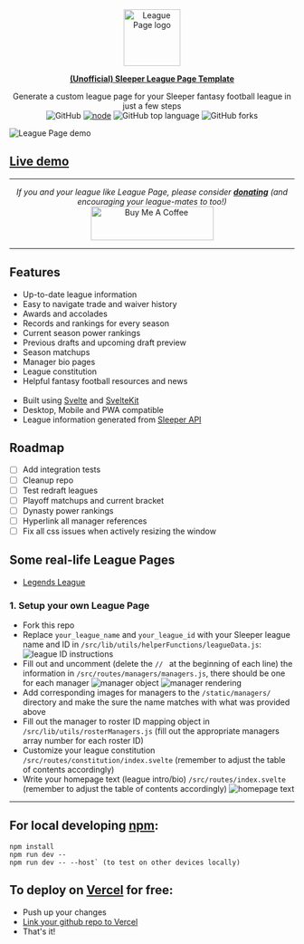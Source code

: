 <div align="center">
  <img alt="League Page logo" src="https://storage.googleapis.com/nfl-player-data/League%20Page.png" width="100px" />

  **[(Unofficial) Sleeper League Page Template](https://github.com/nmelhado/league-page/)**


Generate a custom league page for your Sleeper fantasy football league in just a few steps
  <br />
  ![GitHub](https://img.shields.io/github/license/nmelhado/league-page) [![node](https://img.shields.io/badge/node-%3E%3D14-brightgreen)](https://github.com/nmelhado/league-page) ![GitHub top language](https://img.shields.io/github/languages/top/nmelhado/league-page?color=ff3e00) ![GitHub forks](https://img.shields.io/github/forks/nmelhado/league-page)
</div>


![League Page demo](https://storage.googleapis.com/nfl-player-data/league-page-demo.png)

## [Live demo](https://www.legendsleagueff.com/)
-----------
<div align="center">

<i>If you and your league like League Page, please consider <b><a href="https://www.buymeacoffee.com/nmelhado" target="_blank">donating</a></b> (and encouraging your league-mates to too!)</i>
<br>
    <a href="https://www.buymeacoffee.com/nmelhado" target="_blank"><img src="https://cdn.buymeacoffee.com/buttons/v2/default-green.png" alt="Buy Me A Coffee" style="height: 60px !important; width: 217px !important;" width="217px" height="60px" ></a>
</div>

-----------

## Features
- Up-to-date league information
- Easy to navigate trade and waiver history
- Awards and accolades
- Records and rankings for every season
- Current season power rankings
- Previous drafts and upcoming draft preview
- Season matchups
- Manager bio pages
- League constitution
- Helpful fantasy football resources and news<br><br>
- Built using [Svelte](https://svelte.dev/docs) and [SvelteKit](https://kit.svelte.dev/docs)
- Desktop, Mobile and PWA compatible 
- League information generated from [Sleeper API](https://docs.sleeper.app/)


## Roadmap
  - [ ] Add integration tests
  - [ ] Cleanup repo
  - [ ] Test redraft leagues
  - [ ] Playoff matchups and current bracket
  - [ ] Dynasty power rankings
  - [ ] Hyperlink all manager references
  - [ ] Fix all css issues when actively resizing the window
  <!-- - [x] ~~performance optimizations~~ -->

## Some real-life League Pages
- [Legends League](https://www.legendsleagueff.com/)

### 1. Setup your own League Page
- Fork this repo
- Replace `your_league_name` and `your_league_id` with your Sleeper league name and ID in `/src/lib/utils/helperFunctions/leagueData.js`:
![league ID instructions](https://storage.googleapis.com/nfl-player-data/league_id_instructions.png)
- Fill out and uncomment (delete the `// ` at the beginning of each line) the information in `/src/routes/managers/managers.js`, there should be one for each manager
![manager object](https://storage.googleapis.com/nfl-player-data/managersObj.png)
![manager rendering](https://storage.googleapis.com/nfl-player-data/managerRendering.png)
- Add corresponding images for managers to the `/static/managers/` directory and make the sure the name matches with what was provided above
- Fill out the manager to roster ID mapping object in `/src/lib/utils/rosterManagers.js` (fill out the appropriate managers array number for each roster ID)
- Customize your league constitution `/src/routes/constitution/index.svelte` (remember to adjust the table of contents accordingly)
- Write your homepage text (league intro/bio) `/src/routes/index.svelte` (remember to adjust the table of contents accordingly)
![homepage text](https://storage.googleapis.com/nfl-player-data/homepage_text.png)
-----------
## For local developing [npm](https://docs.npmjs.com/getting-started/what-is-npm):

    npm install
    npm run dev --
    npm run dev -- --host` (to test on other devices locally)
## To deploy on [Vercel](https://vercel.com/) for free:
- Push up your changes
- [Link your github repo to Vercel](https://vercel.com/guides/deploying-svelte-with-vercel#step-2:-deploying-your-svelte-app-with-vercel)
- That's it!

<!-- ## Development
see [CONTRIBUTING.md](.github/CONTRIBUTING.md) -->